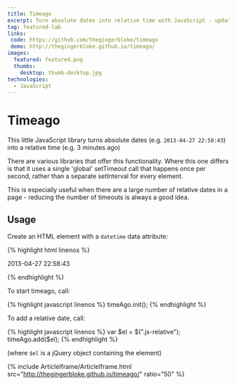 ```yaml
---
title: Timeago
excerpt: Turn absolute dates into relative time with JavaScript - updated every second (with a single global timeout)
tag: featured-lab
links:
 code: https://github.com/thegingerbloke/timeago
 demo: http://thegingerbloke.github.io/timeago/
images:
  featured: featured.png
  thumbs:
    desktop: thumb-desktop.jpg
technologies:
  - JavaScript
---
```


# Timeago

This little JavaScript library turns absolute dates (e.g. `2013-04-27 22:58:43`) into a relative time (e.g. 3 minutes ago)

There are various libraries that offer this functionality. Where this one differs is that it uses a single 'global' setTimeout call that happens once per second, rather than a separate setInterval for every element.

This is especially useful when there are a large number of relative dates in a page - reducing the number of timeouts is always a good idea.

## Usage

Create an HTML element with a `datetime` data attribute:

{% highlight html linenos %}
<p class="js-relative" data-datetime="2013-04-27 22:58:43">2013-04-27 22:58:43</p>
{% endhighlight %}

To start timeago, call:

{% highlight javascript linenos %}
timeAgo.init();
{% endhighlight %}

To add a relative date, call:

{% highlight javascript linenos %}
var $el = $(".js-relative");
timeAgo.add($el);
{% endhighlight %}

(where `$el` is a jQuery object containing the element)

{% include ArticleIframe/ArticleIframe.html src="http://thegingerbloke.github.io/timeago/" ratio="50" %}

